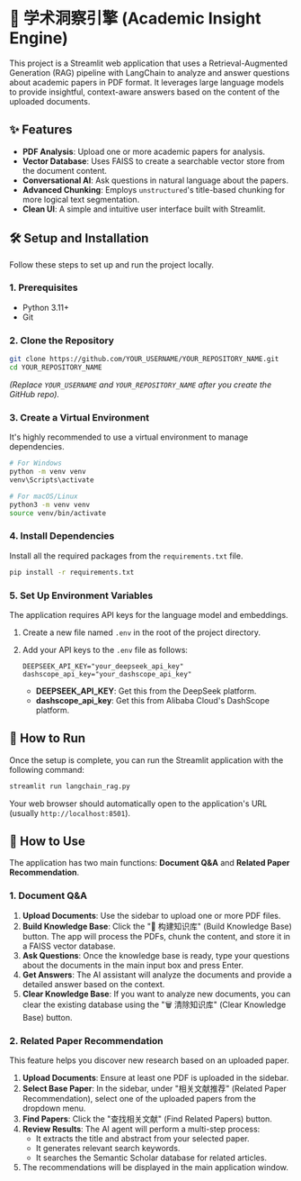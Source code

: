 # 🔬 学术洞察引擎 (Academic Insight Engine)

This project is a Streamlit web application that uses a Retrieval-Augmented Generation (RAG) pipeline with LangChain to analyze and answer questions about academic papers in PDF format. It leverages large language models to provide insightful, context-aware answers based on the content of the uploaded documents.

## ✨ Features

- **PDF Analysis**: Upload one or more academic papers for analysis.
- **Vector Database**: Uses FAISS to create a searchable vector store from the document content.
- **Conversational AI**: Ask questions in natural language about the papers.
- **Advanced Chunking**: Employs `unstructured`'s title-based chunking for more logical text segmentation.
- **Clean UI**: A simple and intuitive user interface built with Streamlit.

## 🛠️ Setup and Installation

Follow these steps to set up and run the project locally.

### 1. Prerequisites

- Python 3.11+
- Git

### 2. Clone the Repository

```bash
git clone https://github.com/YOUR_USERNAME/YOUR_REPOSITORY_NAME.git
cd YOUR_REPOSITORY_NAME
```

*(Replace `YOUR_USERNAME` and `YOUR_REPOSITORY_NAME` after you create the GitHub repo).*

### 3. Create a Virtual Environment

It's highly recommended to use a virtual environment to manage dependencies.

```bash
# For Windows
python -m venv venv
venv\Scripts\activate

# For macOS/Linux
python3 -m venv venv
source venv/bin/activate
```

### 4. Install Dependencies

Install all the required packages from the `requirements.txt` file.

```bash
pip install -r requirements.txt
```

### 5. Set Up Environment Variables

The application requires API keys for the language model and embeddings.

1. Create a new file named `.env` in the root of the project directory.
2. Add your API keys to the `.env` file as follows:

   ```env
   DEEPSEEK_API_KEY="your_deepseek_api_key"
   dashscope_api_key="your_dashscope_api_key"
   ```

   * **DEEPSEEK_API_KEY**: Get this from the DeepSeek platform.
   * **dashscope_api_key**: Get this from Alibaba Cloud's DashScope platform.

## 🚀 How to Run

Once the setup is complete, you can run the Streamlit application with the following command:

```bash
streamlit run langchain_rag.py
```

Your web browser should automatically open to the application's URL (usually `http://localhost:8501`).

## 📖 How to Use

The application has two main functions: **Document Q&A** and **Related Paper Recommendation**.

### 1. Document Q&A

1. **Upload Documents**: Use the sidebar to upload one or more PDF files.
2. **Build Knowledge Base**: Click the "🚀 构建知识库" (Build Knowledge Base) button. The app will process the PDFs, chunk the content, and store it in a FAISS vector database.
3. **Ask Questions**: Once the knowledge base is ready, type your questions about the documents in the main input box and press Enter.
4. **Get Answers**: The AI assistant will analyze the documents and provide a detailed answer based on the context.
5. **Clear Knowledge Base**: If you want to analyze new documents, you can clear the existing database using the "🗑️ 清除知识库" (Clear Knowledge Base) button.

### 2. Related Paper Recommendation

This feature helps you discover new research based on an uploaded paper.

1. **Upload Documents**: Ensure at least one PDF is uploaded in the sidebar.
2. **Select Base Paper**: In the sidebar, under "相关文献推荐" (Related Paper Recommendation), select one of the uploaded papers from the dropdown menu.
3. **Find Papers**: Click the "查找相关文献" (Find Related Papers) button.
4. **Review Results**: The AI agent will perform a multi-step process:
   * It extracts the title and abstract from your selected paper.
   * It generates relevant search keywords.
   * It searches the Semantic Scholar database for related articles.
5. The recommendations will be displayed in the main application window.
